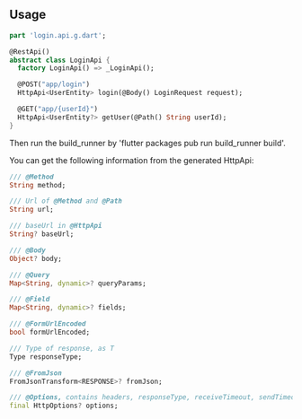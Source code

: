 
## Usage

```dart
part 'login.api.g.dart';

@RestApi()
abstract class LoginApi {
  factory LoginApi() => _LoginApi();

  @POST("app/login")
  HttpApi<UserEntity> login(@Body() LoginRequest request);

  @GET("app/{userId}")
  HttpApi<UserEntity?> getUser(@Path() String userId);
}
```

Then run the build_runner by 'flutter packages pub run build_runner build'.

You can get the following information from the generated HttpApi:
```dart
/// @Method
String method;

/// Url of @Method and @Path
String url;

/// baseUrl in @HttpApi
String? baseUrl;

/// @Body
Object? body;

/// @Query
Map<String, dynamic>? queryParams;

/// @Field
Map<String, dynamic>? fields;

/// @FormUrlEncoded
bool formUrlEncoded;

/// Type of response, as T
Type responseType;

/// @FromJson
FromJsonTransform<RESPONSE>? fromJson;

/// @Options, contains headers, responseType, receiveTimeout, sendTimeout
final HttpOptions? options;
```

